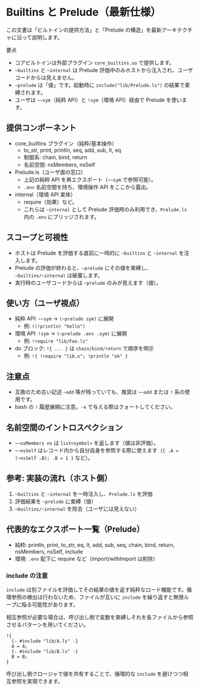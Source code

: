 # Builtins と Prelude（最新仕様）

この文書は「ビルトインの提供方法」と「Prelude の構造」を最新アーキテクチャに沿って説明します。

要点
- コアビルトインは外部プラグイン `core_builtins.so` で提供します。
- `~builtins` と `~internal` は Prelude 評価中のみホストから注入され、ユーザコードからは見えません。
- `~prelude` は「値」です。起動時に `include("lib/Prelude.ls")` の結果で束縛されます。
- ユーザは `~~sym`（純粋 API）と `!sym`（環境 API）経由で Prelude を使います。

## 提供コンポーネント

- core_builtins プラグイン（純粋/基本操作）
  - to_str, print, println, seq, add, sub, lt, eq
  - 制御系: chain, bind, return
  - 名前空間: nsMembers, nsSelf
- Prelude.ls（ユーザ面の窓口）
  - 上記の純粋 API を再エクスポート（`~~sym` で参照可能）。
  - `.env` 名前空間を持ち、環境操作 API をここから露出。
- internal（環境 API 実体）
  - require（効果）など。
  - これらは `~internal` として Prelude 評価時のみ利用でき、`Prelude.ls` 内の `.env` にブリッジされます。

## スコープと可視性

- ホストは Prelude を評価する直前に一時的に `~builtins` と `~internal` を注入します。
- Prelude の評価が終わると、`~prelude` にその値を束縛し、`~builtins/~internal` は破棄します。
- 実行時のユーザコードからは `~prelude` のみが見えます（値）。

## 使い方（ユーザ視点）

- 純粋 API: `~~sym` → `(~prelude sym)` に展開
  - 例: `((!println) "hello")`
- 環境 API: `!sym` → `(~prelude .env .sym)` に展開
  - 例: `!require "lib/Foo.ls"`
- do ブロック: `!{ ... }` は `chain/bind/return` で順序を明示
  - 例: `!{ !require "lib.x"; !println "ok" }`

## 注意点

- 互換のため古い記述 `~add` 等が残っていても、推奨は `~~add` または `!` 系の使用です。
- bash の `!` 履歴展開に注意。`-e` で与える際はクォートしてください。

## 名前空間のイントロスペクション

- `~~nsMembers ns` は `list<symbol>` を返します（値は非評価）。
- `~~nsSelf` はレコード内から自分自身を参照する際に使えます（`{ .A = (~nsSelf .B); .B = 1 }` など）。

## 参考: 実装の流れ（ホスト側）

1) `~builtins` と `~internal` を一時注入し、`Prelude.ls` を評価
2) 評価結果を `~prelude` に束縛（値）
3) `~builtins/~internal` を除去（ユーザには見えない）

## 代表的なエクスポート一覧（Prelude）

- 純粋: println, print, to_str, eq, lt, add, sub, seq, chain, bind, return, nsMembers, nsSelf, include
- 環境: `.env` 配下に require など（import/withImport は削除）
 
### include の注意

`include` は別ファイルを評価してその結果の値を返す純粋なロード機能です。循環参照の検出は行わないため、ファイルが互いに `include` を繰り返すと無限ループに陥る可能性があります。

相互参照が必要な場合は、呼び出し側で変数を束縛しそれを各ファイルから参照させるパターンを用いてください。

```
!{
  {- #include "lib/A.ls" -}
  A = A;
  {- #include "lib/B.ls" -}
  B = B;
}
```

呼び出し側クロージャで値を共有することで、循環的な `include` を避けつつ相互参照を実現できます。

